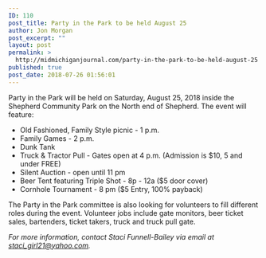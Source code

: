 ```yaml
---
ID: 110
post_title: Party in the Park to be held August 25
author: Jon Morgan
post_excerpt: ""
layout: post
permalink: >
  http://midmichiganjournal.com/party-in-the-park-to-be-held-august-25
published: true
post_date: 2018-07-26 01:56:01
---
```

Party in the Park will be held on Saturday, August 25, 2018 inside the Shepherd Community Park on the North end of Shepherd. The event will feature:
<ul>
 	<li>Old Fashioned, Family Style picnic - 1 p.m.</li>
 	<li>Family Games - 2 p.m.</li>
 	<li>Dunk Tank</li>
 	<li>Truck &amp; Tractor Pull - Gates open at 4 p.m. (Admission is $10, 5 and under FREE)</li>
 	<li>Silent Auction - open until 11 pm</li>
 	<li>Beer Tent featuring Triple Shot - 8p - 12a ($5 door cover)</li>
 	<li>Cornhole Tournament - 8 pm ($5 Entry, 100% payback)</li>
</ul>
The Party in the Park committee is also looking for volunteers to fill different roles during the event. Volunteer jobs include gate monitors, beer ticket sales, bartenders, ticket takers, truck and truck pull gate.

<i>For more information, contact Staci Funnell-Bailey via email at <a href="mailto:staci_girl21@yahoo.com">staci_girl21@yahoo.com</a>.</i>